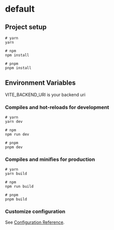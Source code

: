 # default

## Project setup

```
# yarn
yarn

# npm
npm install

# pnpm
pnpm install
```

## Environment Variables

VITE_BACKEND_URI is your backend uri

### Compiles and hot-reloads for development

```
# yarn
yarn dev

# npm
npm run dev

# pnpm
pnpm dev
```

### Compiles and minifies for production

```
# yarn
yarn build

# npm
npm run build

# pnpm
pnpm build
```

### Customize configuration

See [Configuration Reference](https://vitejs.dev/config/).
